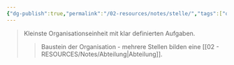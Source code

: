 ```yaml
---
{"dg-publish":true,"permalink":"/02-resources/notes/stelle/","tags":["organisation/aufbau"],"noteIcon":"","updated":"2025-08-28T17:46:01.000+02:00"}
---
```


>Kleinste Organisationseinheit mit klar definierten Aufgaben.
>>Baustein der Organisation - mehrere Stellen bilden eine [[02 - RESOURCES/Notes/Abteilung\|Abteilung]].